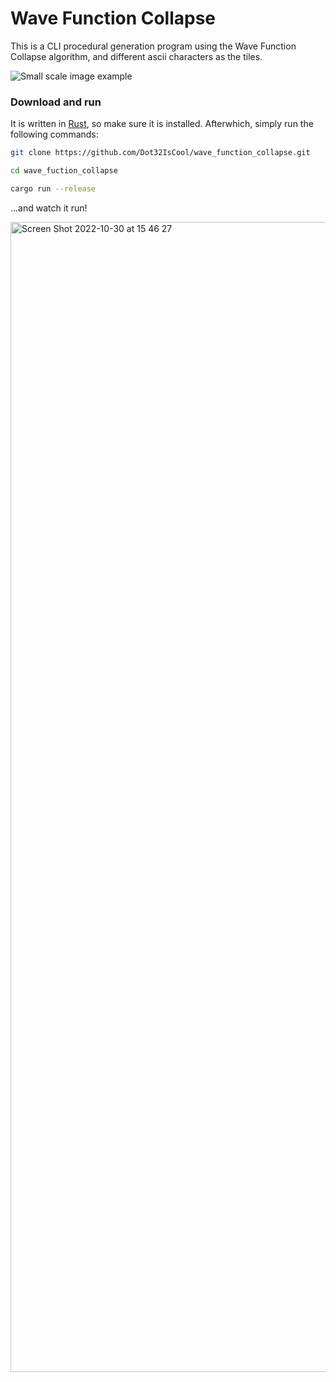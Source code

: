 # Wave Function Collapse
This is a CLI procedural generation program using the Wave Function Collapse algorithm, and different ascii characters as the tiles.

![Small scale image example](https://cdn.discordapp.com/attachments/577832597686583310/1036186311666712616/Screen_Shot_2022-10-30_at_15.54.20.png)

### Download and run
It is written in [Rust](https://www.rust-lang.org/tools/install), so make sure it is installed.
Afterwhich, simply run the following commands:
```bash
git clone https://github.com/Dot32IsCool/wave_function_collapse.git
```
```bash
cd wave_fuction_collapse
```
```bash
cargo run --release
```
...and watch it run!

<img width="1840" alt="Screen Shot 2022-10-30 at 15 46 27" src="https://user-images.githubusercontent.com/61964090/198870553-faba98a4-891f-43a0-bed9-01e692835ef8.png">
